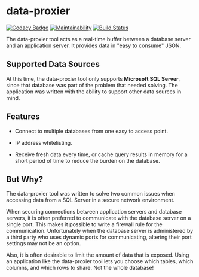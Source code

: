 # data-proxier

[![Codacy Badge](https://api.codacy.com/project/badge/Grade/f202b6b96c894f778fc30dfef4545e39)](https://app.codacy.com/gh/cityssm/data-proxier?utm_source=github.com&utm_medium=referral&utm_content=cityssm/data-proxier&utm_campaign=Badge_Grade_Dashboard) [![Maintainability](https://api.codeclimate.com/v1/badges/190d3317fe3287edd1f2/maintainability)](https://codeclimate.com/github/cityssm/data-proxier/maintainability) [![Build Status](https://travis-ci.com/cityssm/data-proxier.svg?branch=master)](https://travis-ci.com/cityssm/data-proxier)

The data-proxier tool acts as a real-time buffer between a database server
and an application server.  It provides data in "easy to consume" JSON.

## Supported Data Sources

At this time, the data-proxier tool only supports **Microsoft SQL Server**,
since that database was part of the problem that needed solving.
The application was written with the ability to support other data sources in mind.

## Features

-   Connect to multiple databases from one easy to access point.

-   IP address whitelisting.

-   Receive fresh data every time, or cache query results in memory
    for a short period of time to reduce the burden on the database.

## But Why?

The data-proxier tool was written to solve two common issues
when accessing data from a SQL Server in a secure network environment.

When securing connections between application servers and database servers,
it is often preferred to communicate with the database server on a single port.
This makes it possible to write a firewall rule for the communication.
Unfortunately when the database server is administered by a third party
who uses dynamic ports for communicating, altering their port settings
may not be an option.

Also, it is often desirable to limit the amount of data that is exposed.
Using an application like the data-proxier tool lets you choose which
tables, which columns, and which rows to share.  Not the whole database!
